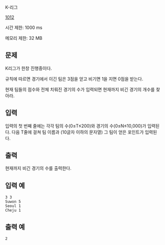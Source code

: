 K-리그

[1012](http://jungol.co.kr/bbs/board.php?bo_table=pbank&wr_id=291)

시간 제한: 1000 ms

메모리 제한: 32 MB



## 문제

K리그가 한창 진행중이다.

규칙에 따르면 경기에서 이긴 팀은 3점을 얻고 비기면 1을 지면 0점을 받는다.

현재 팀들의 점수와 전체 치뤄진 경기의 수가 입력되면 현재까지 비긴 경기의 개수를 찾아라.



## 입력

입력의 첫 번째 줄에는 각각 팀의 수(0≤T≤200)와 경기의 수(0≤N≤10,000)가 입력된다.
다음 T줄에 걸쳐 팀 이름과 (10글자 이하의 문자열) 그 팀이 얻은 포인트가 입력된다.



## 출력

현재까지 비긴 경기의 수를 출력한다.



## 입력 예

```
3 3
Suwon 5
Seoul 1
Cheju 1
```



## 출력 예

```
2
```